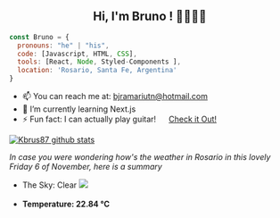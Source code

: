 ### <h2 align="center"> Hi, I'm Bruno ! 👋🐱‍👤👨</h2>

```javascript
const Bruno = {
  pronouns: "he" | "his",
  code: [Javascript, HTML, CSS],
  tools: [React, Node, Styled-Components ],
  location: 'Rosario, Santa Fe, Argentina'
}
```
* 📫 You can reach me at: bjramariutn@hotmail.com <br>
* 🌱 I’m currently learning Next.js <br>
* ⚡ Fun fact: I can actually play guitar! <img src="https://upload.wikimedia.org/wikipedia/commons/thumb/e/e7/Instagram_logo_2016.svg/600px-Instagram_logo_2016.svg.png" height="15px"/> <a href="https://www.instagram.com/p/BX12qjplm1Z/?utm_source=ig_web_copy_link" target=blank data_coment="doesn't work here ¯\_(ツ)_/¯" >Check it Out!</a><br>

[![Kbrus87 github stats](https://github-readme-stats.vercel.app/api?username=kbrus87)](https://github.com/anuraghazra/github-readme-stats)

*In case you were wondering how's the weather in Rosario in this lovely Friday 6 of November, here is a summary* <br>
* <div>The Sky: Clear  <img src="http://openweathermap.org/img/wn/01n.png" /> </div> <br>
* **<div>Temperature: 22.84 °C</div>**

###


